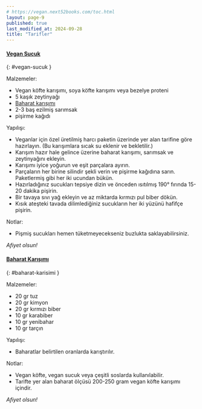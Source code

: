 ```yaml
---
# https://vegan.next52books.com/toc.html
layout: page-9
published: true
last_modified_at: 2024-09-28
title: "Tarifler"
---
```


#### [Vegan Sucuk](#vegan-sucuk)

{: #vegan-sucuk }

Malzemeler:

- Vegan köfte karışımı, soya köfte karışımı veya bezelye proteni
- 5 kaşık zeytinyağı
- [Baharat karışımı](/baharat-karisimi)
- 2-3 baş ezilmiş sarımsak
- pişirme kağıdı

Yapılışı:

- Veganlar için özel üretilmiş harcı paketin üzerinde yer alan tarifine göre hazırlayın. (Bu karışımlara sıcak su eklenir ve bekletilir.)
- Karışım hazır hale gelince üzerine baharat karışımı, sarımsak ve zeytinyağını ekleyin.
- Karışımı iyice yoğurun ve eşit parçalara ayırın.
- Parçaların her birine silindir şekli verin ve pişirme kağıdına sarın. Paketlermiş gibi her iki ucundan bükün.
- Hazırladığınız sucukları tepsiye dizin ve önceden ısıtılmış 190° fırında 15-20 dakika pişirin.
- Bir tavaya sıvı yağ ekleyin ve az miktarda kırmızı pul biber dökün.
- Kısık ateşteki tavada dilimlediğiniz sucukların her iki yüzünü hafifçe pişirin.

Notlar:

- Pişmiş sucukları hemen tüketmeyecekseniz buzlukta saklayabilirsiniz.

<i>Afiyet olsun!</i>

#### [Baharat Karışımı](#baharat-karisimi)

{: #baharat-karisimi }

Malzemeler:

- 20 gr tuz
- 20 gr kimyon
- 20 gr kırmızı biber
- 10 gr karabiber
- 10 gr yenibahar
- 10 gr tarçın

Yapılışı:

- Baharatlar belirtilen oranlarda karıştırılır.

Notlar:

- Vegan köfte, vegan sucuk veya çeşitli soslarda kullanılabilir.
- Tarifte yer alan baharat ölçüsü 200-250 gram vegan köfte karışımı içindir.

<i>Afiyet olsun!</i>
